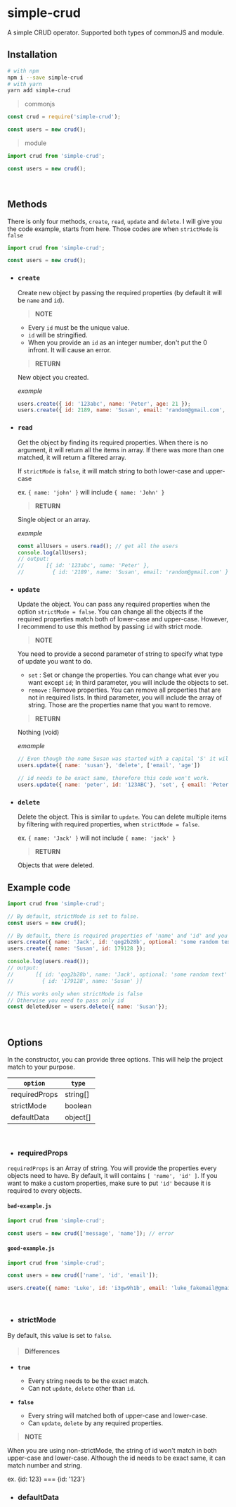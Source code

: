 # simple-crud

A simple CRUD operator. Supported both types of commonJS and module.

## Installation

```sh
# with npm
npm i --save simple-crud
# with yarn
yarn add simple-crud
```

> commonjs
```js
const crud = require('simple-crud');

const users = new crud();
```

> module
```js
import crud from 'simple-crud';

const users = new crud();
```

<br/>

## Methods

There is only four methods, `create`, `read`, `update` and `delete`.
I will give you the code example, starts from here.
Those codes are when `strictMode` is `false`

```js
import crud from 'simple-crud';

const users = new crud();
```

- ### `create`
   Create new object by passing the required properties
   (by default it will be `name` and `id`).

   > **NOTE**

   - Every `id` must be the unique value.
   - `id` will be stringified.
   - When you provide an `id` as an integer number, don't put the 0 infront. It will cause an error.

   > **RETURN**

   New object you created.

   *example*

   ```js
   users.create({ id: '123abc', name: 'Peter', age: 21 });
   users.create({ id: 2189, name: 'Susan', email: 'random@gmail.com', age: 16 }); // this id will get stringified
   ```


- ### `read`
   Get the object by finding its required properties.
   When there is no argument, it will return all the items in array.
   If there was more than one matched, it will return a filtered array.

   If `strictMode` is `false`, it will match string to both lower-case and upper-case

   ex. `{ name: 'john' }` will include `{ name: 'John' }`

   > **RETURN**

   Single object or an array.

   *example*

   ```js
   const allUsers = users.read(); // get all the users
   console.log(allUsers);
   // output: 
   //       [{ id: '123abc', name: 'Peter' },
   //         { id: '2189', name: 'Susan', email: 'random@gmail.com' }]
   ```

- ### `update`
   Update the object. You can pass any required properties when the option `strictMode = false`. You can change all the objects if the required properties match both of lower-case and upper-case. However, I recommend to use this method by passing `id` with strict mode. 

   > **NOTE**

   You need to provide a second parameter of string to specify what type of update you want to do.

   - `set` 
   : Set or change the properties. You can change what ever you want except `id`;
   In third parameter, you will include the objects to set.
   - `remove` 
   : Remove properties. You can remove all properties that are not in required lists.
   In third parameter, you will include the array of string. Those are the properties name that you want to remove.


   > **RETURN**

   Nothing (void)

   *emample*
   ```js
   // Even though the name Susan was started with a capital 'S' it will matched, when using non-strictMode
   users.update({ name: 'susan'}, 'delete', ['email', 'age'])

   // id needs to be exact same, therefore this code won't work.
   users.update({ name: 'peter', id: '123ABC'}, 'set', { email: 'Peter_mail@gmail.com', age: 22 });
   ```

- ### `delete`
   Delete the object. This is similar to `update`. You can delete multiple items by filtering with required properties, when `strictMode = false`.

   ex. `{ name: 'Jack' }` will not include `{ name: 'jack' }`

   > **RETURN**

   Objects that were deleted.

## Example code

```js
import crud from 'simple-crud';

// By default, strictMode is set to false.
const users = new crud();

// By default, there is required properties of 'name' and 'id' and you need to include them.
users.create({ name: 'Jack', id: 'qog2b28b', optional: 'some random text'});
users.create({ name: 'Susan', id: 179128 });

console.log(users.read());
// output: 
//       [{ id: 'qog2b28b', name: 'Jack', optional: 'some random text' },
//         { id: '179128', name: 'Susan' }]

// This works only when strictMode is false
// Otherwise you need to pass only id
const deletedUser = users.delete({ name: 'Susan'});
```

<br/>

## Options

In the constructor, you can provide three options. This will help the project match to your purpose.

`option` | `type`
-------|------
requiredProps| string[]
strictMode | boolean
defaultData | object[]

<br/>

- ### **requiredProps**

`requiredProps` is an Array of string. You will provide the properties every objects need to have.
By default, it will contains `[ 'name', 'id' ]`. If you want to make a custom properties, make sure to put `'id'` because it is required to every objects.

#### **`bad-example.js`**
```js
import crud from 'simple-crud';

const users = new crud(['message', 'name']); // error
```

#### **`good-example.js`**
```js
import crud from 'simple-crud';

const users = new crud(['name', 'id', 'email']);

users.create({ name: 'Luke', id: 'i3gw9h1b', email: 'luke_fakemail@gmail.com'});
```

<br/>

- ### **strictMode**

By default, this value is set to `false`.

> #### **Differences**

   - **`true`**
      - Every string needs to be the exact match.
      - Can not `update`, `delete` other than `id`.

   - **`false`**
      - Every string will matched both of upper-case and lower-case.
      - Can `update`, `delete` by any required properties.

   > **NOTE**

   When you are using non-strictMode, the string of id won't match in both upper-case and lower-case. Although the id needs to be exact same, it can match number and string.

   ex. {id: 123} === {id: '123'}

- ### **defaultData**

